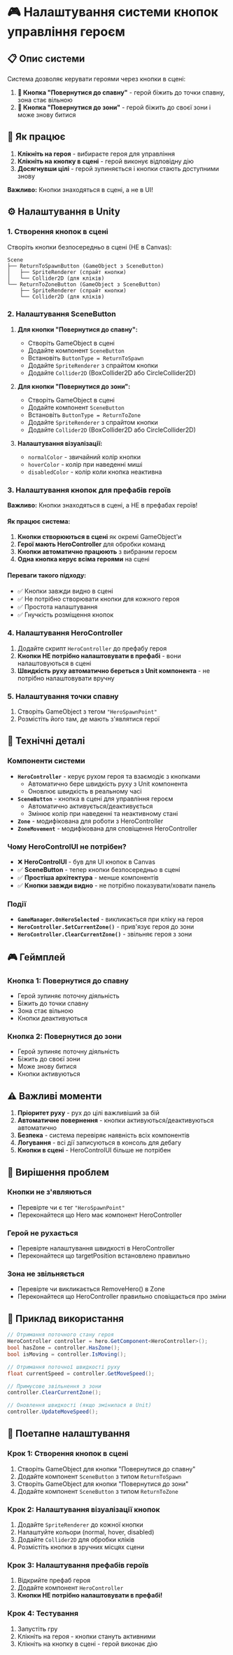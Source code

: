 # 🎮 Налаштування системи кнопок управління героєм

## 📋 Опис системи

Система дозволяє керувати героями через кнопки в сцені:

1. **🔄 Кнопка "Повернутися до спавну"** - герой біжить до точки спавну, зона стає вільною
2. **🏃 Кнопка "Повернутися до зони"** - герой біжить до своєї зони і може знову битися

## 🎯 Як працює

1. **Клікніть на героя** - вибираєте героя для управління
2. **Клікніть на кнопку в сцені** - герой виконує відповідну дію
3. **Досягнувши цілі** - герой зупиняється і кнопки стають доступними знову

**Важливо:** Кнопки знаходяться в сцені, а не в UI!

## ⚙️ Налаштування в Unity

### 1. Створення кнопок в сцені

Створіть кнопки безпосередньо в сцені (НЕ в Canvas):

```
Scene
├── ReturnToSpawnButton (GameObject з SceneButton)
│   ├── SpriteRenderer (спрайт кнопки)
│   └── Collider2D (для кліків)
└── ReturnToZoneButton (GameObject з SceneButton)
    ├── SpriteRenderer (спрайт кнопки)
    └── Collider2D (для кліків)
```

### 2. Налаштування SceneButton

1. **Для кнопки "Повернутися до спавну":**
   - Створіть GameObject в сцені
   - Додайте компонент `SceneButton`
   - Встановіть `ButtonType = ReturnToSpawn`
   - Додайте `SpriteRenderer` з спрайтом кнопки
   - Додайте `Collider2D` (BoxCollider2D або CircleCollider2D)

2. **Для кнопки "Повернутися до зони":**
   - Створіть GameObject в сцені
   - Додайте компонент `SceneButton`
   - Встановіть `ButtonType = ReturnToZone`
   - Додайте `SpriteRenderer` з спрайтом кнопки
   - Додайте `Collider2D` (BoxCollider2D або CircleCollider2D)

3. **Налаштування візуалізації:**
   - `normalColor` - звичайний колір кнопки
   - `hoverColor` - колір при наведенні миші
   - `disabledColor` - колір коли кнопка неактивна

### 3. Налаштування кнопок для префабів героїв

**Важливо:** Кнопки знаходяться в сцені, а НЕ в префабах героїв!

#### Як працює система:
1. **Кнопки створюються в сцені** як окремі GameObject'и
2. **Герої мають HeroController** для обробки команд
3. **Кнопки автоматично працюють** з вибраним героєм
4. **Одна кнопка керує всіма героями** на сцені

#### Переваги такого підходу:
- ✅ Кнопки завжди видно в сцені
- ✅ Не потрібно створювати кнопки для кожного героя
- ✅ Простота налаштування
- ✅ Гнучкість розміщення кнопок

### 4. Налаштування HeroController

1. Додайте скрипт `HeroController` до префабу героя
2. **Кнопки НЕ потрібно налаштовувати в префабі** - вони налаштовуються в сцені
3. **Швидкість руху автоматично береться з Unit компонента** - не потрібно налаштовувати вручну

### 5. Налаштування точки спавну

1. Створіть GameObject з тегом `"HeroSpawnPoint"`
2. Розмістіть його там, де мають з'являтися герої

## 🔧 Технічні деталі

### Компоненти системи

- **`HeroController`** - керує рухом героя та взаємодіє з кнопками
  - Автоматично бере швидкість руху з Unit компонента
  - Оновлює швидкість в реальному часі
- **`SceneButton`** - кнопка в сцені для управління героєм
  - Автоматично активується/деактивується
  - Змінює колір при наведенні та неактивному стані
- **`Zone`** - модифікована для роботи з HeroController
- **`ZoneMovement`** - модифікована для сповіщення HeroController

### Чому HeroControlUI не потрібен?

- ❌ **HeroControlUI** - був для UI кнопок в Canvas
- ✅ **SceneButton** - тепер кнопки безпосередньо в сцені
- ✅ **Простіша архітектура** - менше компонентів
- ✅ **Кнопки завжди видно** - не потрібно показувати/ховати панель

### Події

- **`GameManager.OnHeroSelected`** - викликається при кліку на героя
- **`HeroController.SetCurrentZone()`** - прив'язує героя до зони
- **`HeroController.ClearCurrentZone()`** - звільняє героя з зони

## 🎮 Геймплей

### Кнопка 1: Повернутися до спавну
- Герой зупиняє поточну діяльність
- Біжить до точки спавну
- Зона стає вільною
- Кнопки деактивуються

### Кнопка 2: Повернутися до зони
- Герой зупиняє поточну діяльність
- Біжить до своєї зони
- Може знову битися
- Кнопки активуються

## ⚠️ Важливі моменти

1. **Пріоритет руху** - рух до цілі важливіший за бій
2. **Автоматичне повернення** - кнопки активуються/деактивуються автоматично
3. **Безпека** - система перевіряє наявність всіх компонентів
4. **Логування** - всі дії записуються в консоль для дебагу
5. **Кнопки в сцені** - HeroControlUI більше не потрібен

## 🐛 Вирішення проблем

### Кнопки не з'являються
- Перевірте чи є тег `"HeroSpawnPoint"`
- Переконайтеся що Hero має компонент HeroController

### Герой не рухається
- Перевірте налаштування швидкості в HeroController
- Переконайтеся що targetPosition встановлено правильно

### Зона не звільняється
- Перевірте чи викликається RemoveHero() в Zone
- Переконайтеся що HeroController правильно сповіщається про зміни

## 📝 Приклад використання

```csharp
// Отримання поточного стану героя
HeroController controller = hero.GetComponent<HeroController>();
bool hasZone = controller.HasZone();
bool isMoving = controller.IsMoving();

// Отримання поточної швидкості руху
float currentSpeed = controller.GetMoveSpeed();

// Примусове звільнення з зони
controller.ClearCurrentZone();

// Оновлення швидкості (якщо змінилася в Unit)
controller.UpdateMoveSpeed();
```

## 🎯 Поетапне налаштування

### Крок 1: Створення кнопок в сцені
1. Створіть GameObject для кнопки "Повернутися до спавну"
2. Додайте компонент `SceneButton` з типом `ReturnToSpawn`
3. Створіть GameObject для кнопки "Повернутися до зони"
4. Додайте компонент `SceneButton` з типом `ReturnToZone`

### Крок 2: Налаштування візуалізації кнопок
1. Додайте `SpriteRenderer` до кожної кнопки
2. Налаштуйте кольори (normal, hover, disabled)
3. Додайте `Collider2D` для обробки кліків
4. Розмістіть кнопки в зручних місцях сцени

### Крок 3: Налаштування префабів героїв
1. Відкрийте префаб героя
2. Додайте компонент `HeroController`
3. **Кнопки НЕ потрібно налаштовувати в префабі!**

### Крок 4: Тестування
1. Запустіть гру
2. Клікніть на героя - кнопки стануть активними
3. Клікніть на кнопку в сцені - герой виконає дію 